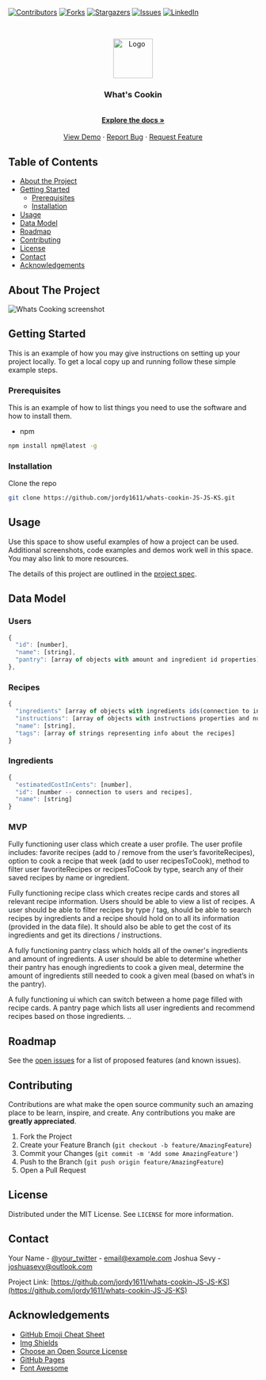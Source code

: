 
[![Contributors][contributors-shield]][contributors-url]
[![Forks][forks-shield]][forks-url]
[![Stargazers][stars-shield]][stars-url]
[![Issues][issues-shield]][issues-url]
[![LinkedIn][linkedin-shield]][linkedin-url]


<br />
<p align="center">
  <a href="https://github.com/jordy1611/whats-cookin-JS-JS-KS">
    <img src="images/logo.png" alt="Logo" width="80" height="80">
  </a>

  <h3 align="center">What's Cookin</h3>

  <p align="center">
    <br />
    <a href="https://github.com/jordy1611/whats-cookin-JS-JS-KS"><strong>Explore the docs »</strong></a>
    <br />
    <br />
    <a href="https://github.com/jordy1611/whats-cookin-JS-JS-KS">View Demo</a>
    ·
    <a href="https://github.com/jordy1611/whats-cookin-JS-JS-KS/issues">Report Bug</a>
    ·
    <a href="https://github.com/jordy1611/whats-cookin-JS-JS-KS/issues">Request Feature</a>
  </p>
</p>

## Table of Contents

* [About the Project](#about-the-project)
* [Getting Started](#getting-started)
  * [Prerequisites](#prerequisites)
  * [Installation](#installation)
* [Usage](#usage)
* [Data Model](#data-model)
* [Roadmap](#roadmap)
* [Contributing](#contributing)
* [License](#license)
* [Contact](#contact)
* [Acknowledgements](#acknowledgements)


<!-- ABOUT THE PROJECT -->
## About The Project

![Whats Cooking screenshot](url)


<!-- GETTING STARTED -->
## Getting Started

This is an example of how you may give instructions on setting up your project locally.
To get a local copy up and running follow these simple example steps.

### Prerequisites

This is an example of how to list things you need to use the software and how to install them.
* npm
```sh
npm install npm@latest -g
```

### Installation

Clone the repo
```sh
git clone https://github.com/jordy1611/whats-cookin-JS-JS-KS.git
```

<!-- USAGE EXAMPLES -->
## Usage

Use this space to show useful examples of how a project can be used. Additional screenshots, code examples and demos work well in this space. You may also link to more resources.

The details of this project are outlined in the <a href="https://frontend.turing.io/projects/whats-cookin.html" target="\__blank">project spec</a>.

<!-- DATA MODEL -->

## Data Model
### Users
```js
{
  "id": [number],
  "name": [string],
  "pantry": [array of objects with amount and ingredient id properties]
},
```

### Recipes
```js
{
  "ingredients" [array of objects with ingredients ids(connection to ingredients), ingredient names, and quantity data],
  "instructions": [array of objects with instructions properties and numbered steps],
  "name": [string],
  "tags": [array of strings representing info about the recipes]
}
```

### Ingredients
```js
{
  "estimatedCostInCents": [number],
  "id": [number -- connection to users and recipes],
  "name": [string]
}
```

### MVP
Fully functioning user class which create a user profile. The user profile includes: favorite recipes (add to / remove from the user’s favoriteRecipes), option to cook a recipe that week (add to user recipesToCook), method to filter user favoriteRecipes or recipesToCook by type, search any of their saved recipes by name or ingredient.

Fully functioning recipe class which creates recipe cards and stores all relevant recipe information. Users should be able to view a list of recipes. A user should be able to filter recipes by type / tag, should be able to search recipes by ingredients and a recipe should hold on to all its information (provided in the data file). It should also be able to get the cost of its ingredients and get its directions / instructions.

A fully functioning pantry class which holds all of the owner's ingredients and amount of ingredients. A user should be able to determine whether their pantry has enough ingredients to cook a given meal, determine the amount of ingredients still needed to cook a given meal (based on what’s in the pantry).

A fully functioning ui which can switch between a home page filled with recipe cards. A pantry page which lists all user ingredients and recommend recipes based on those ingredients.
 ..

<!-- ROADMAP -->
## Roadmap

See the [open issues](https://github.com/jordy1611/whats-cookin-JS-JS-KS/issues) for a list of proposed features (and known issues).


<!-- CONTRIBUTING -->
## Contributing

Contributions are what make the open source community such an amazing place to be learn, inspire, and create. Any contributions you make are **greatly appreciated**.

1. Fork the Project
2. Create your Feature Branch (`git checkout -b feature/AmazingFeature`)
3. Commit your Changes (`git commit -m 'Add some AmazingFeature'`)
4. Push to the Branch (`git push origin feature/AmazingFeature`)
5. Open a Pull Request


<!-- LICENSE -->
## License

Distributed under the MIT License. See `LICENSE` for more information.


<!-- CONTACT -->
## Contact

Your Name - [@your_twitter](https://twitter.com/your_username) - email@example.com
Joshua Sevy - joshuasevy@outlook.com

Project Link: [https://github.com/jordy1611/whats-cookin-JS-JS-KS](https://github.com/jordy1611/whats-cookin-JS-JS-KS)



<!-- ACKNOWLEDGEMENTS -->
## Acknowledgements
* [GitHub Emoji Cheat Sheet](https://www.webpagefx.com/tools/emoji-cheat-sheet)
* [Img Shields](https://shields.io)
* [Choose an Open Source License](https://choosealicense.com)
* [GitHub Pages](https://pages.github.com)
* [Font Awesome](https://fontawesome.com)


<!-- MARKDOWN LINKS & IMAGES -->

[contributors-shield]: https://img.shields.io/github/contributors/jordy1611/whats-cookin-JS-JS-KS.svg?style=flat-square
[contributors-url]: https://github.com/jordy1611/whats-cookin-JS-JS-KS/graphs/contributors
[forks-shield]: https://img.shields.io/github/forks/jordy1611/whats-cookin-JS-JS-KS.svg?style=flat-square
[forks-url]: https://github.com/jordy1611/whats-cookin-JS-JS-KS/network/members
[stars-shield]: https://img.shields.io/github/stars/jordy1611/whats-cookin-JS-JS-KS.svg?style=flat-square
[stars-url]: https://github.com/jordy1611/whats-cookin-JS-JS-KS/stargazers
[issues-shield]: https://img.shields.io/github/issues/jordy1611/whats-cookin-JS-JS-KS.svg?style=flat-square
[issues-url]: https://github.com/jordy1611/whats-cookin-JS-JS-KS/issuesÂ
[linkedin-shield]: https://img.shields.io/badge/-LinkedIn-black.svg?style=flat-square&logo=linkedin&colorB=555
[linkedin-url]: https://www.linkedin.com/in/jordan-shryock-6a48b9113/
<!-- [product-screenshot]: images/screenshot.png -->

